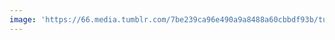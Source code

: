```yaml
---
image: 'https://66.media.tumblr.com/7be239ca96e490a9a8488a60cbbdf93b/tumblr_ocnyt48ir51tbdx3so1_1280.jpg'
---
```

